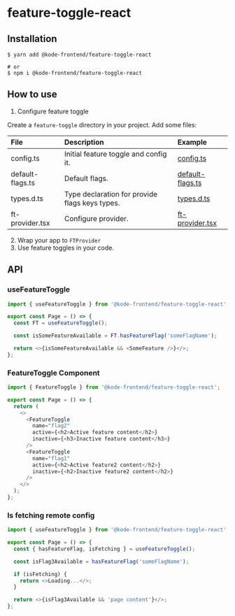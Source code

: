 # feature-toggle-react

## Installation

```
$ yarn add @kode-frontend/feature-toggle-react

# or
$ npm i @kode-frontend/feature-toggle-react

```

## How to use

1. Configure feature toggle

Create a `feature-toggle` directory in your project.
Add some files:

| File             | Description                                    | Example                                                          |
| :--------------- | :--------------------------------------------- | :--------------------------------------------------------------- |
| config.ts        | Initial feature toggle and config it.          | [config.ts](example/src/feature-toggle/config.ts)                |
| default-flags.ts | Default flags.                                 | [default-flags.ts ](example/src/feature-toggle/default-flags.ts) |
| types.d.ts       | Type declaration for provide flags keys types. | [types.d.ts ](example/src/feature-toggle/types.d.ts)             |
| ft-provider.tsx  | Configure provider.                            | [ft-provider.tsx](example/src/feature-toggle/ft-provider.tsx)    |

2. Wrap your app to `FTProvider`
3. Use feature toggles in your code.

## API

### useFeatureToggle

```typescript
import { useFeatureToggle } from '@kode-frontend/feature-toggle-react';

export const Page = () => {
  const FT = useFeatureToggle();

  const isSomeFeatureAvailable = FT.hasFeatureFlag('someFlagName');

  return <>{isSomeFeatureAvailable && <SomeFeature />}</>;
};
```

### FeatureToggle Component

```typescript
import { FeatureToggle } from '@kode-frontend/feature-toggle-react';

export const Page = () => {
  return (
    <>
      <FeatureToggle
        name="flag2"
        active={<h2>Active feature content</h2>}
        inactive={<h3>Inactive feature content</h3>}
      />
      <FeatureToggle
        name="flag1"
        active={<h2>Active feature2 content</h2>}
        inactive={<h2>Inactive feature2 content</h2>}
      />
    </>
  );
};
```

### Is fetching remote config

```typescript
import { useFeatureToggle } from '@kode-frontend/feature-toggle-react';

export const Page = () => {
  const { hasFeatureFlag, isFetching } = useFeatureToggle();

  const isFlag3Available = hasFeatureFlag('someFlagName');

  if (isFetching) {
    return <>Loading...</>;
  }

  return <>{isFlag3Available && 'page content'}</>;
};
```
